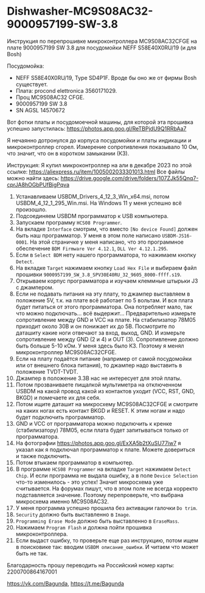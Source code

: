 # Dishwasher-MC9S08AC32-9000957199-SW-3.8
Инструкция по перепрошивке микроконтроллера MC9S08AC32CFGE на плате 9000957199 SW 3.8 для посудомойки NEFF S58E40X0RU/19 (и для Bosh) 

Посудомойка:
- NEFF S58E40X0RU/19, Type SD4P1F. Вроде бы оно же от фирмы Bosh существует.
- Плата: procond elettronica 3560171029.
- Проц MC9S08AC32 CFGE.
- 9000957199 SW 3.8
- SN AGSL 14570672

Вот фотки платы и посудомоечной машины, для которой эта прошивка успешно запустилась: https://photos.app.goo.gl/ReTBPjdU9Q1RRbAa7

Я нечаянно дотронулся до корпуса посудомойки и платы индикации и микроконтроллер сгорел. Измерение сопротивления показывало 10 Ом, что значит, что он в коротком замыкании (КЗ).

Инструкция:
Я купил микроконтроллер на али в декабре 2023 по этой ссылке: https://aliexpress.ru/item/1005002033301013.html
Все файлы можно найти здесь: https://drive.google.com/drive/folders/107ZJk55Qnq7-cprJA8hOGbPUfBigPqva

1. Устанавливаем USBDM_Drivers_4_12_3_Win_x64.msi, потом USBDM_4_12_1_295_Win.msi. На Windows 11 у меня успешно всё произошло.
2. Подсоединяем USBDM программатор к USB компьютера.
3. Запускаем программу `HCS08 Programmer`.
4. На вкладке `Interface` смотрим, что вместо `[No device Found]` должен быть наш программатор. У меня в этом поле написано `USBDM-JS16-0001`. На этой страничке у меня написано, что это программное обеспечение `BDM Firmware Ver 4.12.1`, `DLL Ver 4.12.1.295`.
5. Если в `Select BDM` нету нашего программатора, то нажимаем кнопку `Detect`.
6. На вкладке `Target` нажимаем кнопку `Load Hex File` и выбираем файл прошивки `9000957199_SW_3.8_SPV30E40RU_32_9605_8000-ffff.s19`.
7. Открываем корпус программатора и изучаем клеммные штырьки J3 с джампером.
8. Если не подавать питания на эту плату, то джампер выставляем в положение 5V, т.к. на плате всё работает по 5 вольтам. И вся плата будет питаться от этого программатора. Она потребляет мало, так что можно подключать... всё выдержит... Предварительно измерьте сопротивление между GND и VCC на плате. На стабилизатор 78M05 приходит около 30В и он понижает их до 5В. Посмотрите по даташиту какие ноги отвечают за вход, выход, GND. И измерьте сопротивление между GND (2 и 4) и OUT (3). Сопротивление должно быть больше 5-10 кОм. У меня здесь было КЗ. Поэтому я менял микроконтроллер MC9S08AC32CFGE.
9. Если на плату подаётся питание (например от самой посудомойки или от внешнего блока питания), то джампер надо выставить в положение TVDT-TVDT.
10. Джампер в положение 3.3В нас не интересует для этой платы.
11. Потом прозваниваете пищалкой мультиметра на отключенном USBDM на какой провод какой из контактов уходит (VCC, RST, GND, BKGD) и помечаете их для себя.
12. Потом ищите даташит на микросхему MC9S08AC32CFGE и смотрите на каких ногах есть контакт BKGD и RESET. К этим ногам и надо будет подключить программатор.
13. GND и VCC от программатора можно подключить к кренке (стабилизатору) 78M05, если плата будет запитываться только от программатора.
14. На фотографии https://photos.app.goo.gl/ExXA5b2tXuSU77iw7 я указал как я подключал программатор к плате. Можете довериться и также подключить.
15. Потом втыкаем программатор в компьютер.
16. В программе `HCS08 Programmer` на вкладке `Target` нажимаем `Detect Chip`. И если программа не выдала ошибку, а в поле `Device Selection` что-то изменилось - это успех! Значит микросхема уже считывается. На форумах пишут, что в этом поле не всегда корректо подставляется значение. Поэтому перепроверьте, что выбрана микросхема именно MC9S08AC32.
17. У меня программа успешно прошила без активации галочки `Do trim`.
18. `Security` должно быть выставленно в `Image`.
19. `Programming Erase Mode` должно быть выставленно в `EraseMass`.
20. Нажимаем `Program Flash` и должна пойти прошивка микроконтроллера.
21. Если выдаст ошибку, то проверьте еще раз инструкцию, потом ищем в поисковике так: вводим `USBDM описание_ошибки`. И читаем что может быть не так.

Благодарность прошу переводить на Российский номер карты: 2200700864167001

https://vk.com/Bagunda, https://t.me/Bagunda
